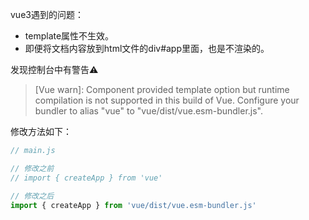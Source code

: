 
vue3遇到的问题：
- template属性不生效。
- 即便将文档内容放到html文件的div#app里面，也是不渲染的。

发现控制台中有警告⚠️

>  [Vue warn]: Component provided template option but runtime compilation is not supported in this build of Vue. Configure your bundler to alias "vue" to "vue/dist/vue.esm-bundler.js".

修改方法如下：

```js
// main.js

// 修改之前
// import { createApp } from 'vue'

// 修改之后
import { createApp } from 'vue/dist/vue.esm-bundler.js'
```

